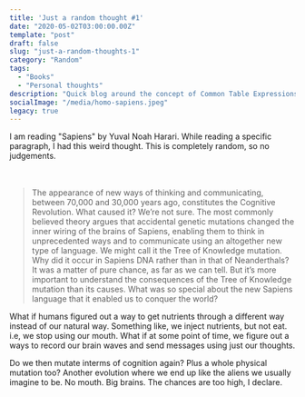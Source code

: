 ```yaml
---
title: 'Just a random thought #1'
date: "2020-05-02T03:00:00.00Z"
template: "post"
draft: false
slug: "just-a-random-thoughts-1"
category: "Random"
tags:
  - "Books"
  - "Personal thoughts"
description: "Quick blog around the concept of Common Table Expressions and how it can be leveraged to be used for daily normal usecases."
socialImage: "/media/homo-sapiens.jpeg"
legacy: true
---
```


I am reading "Sapiens" by Yuval Noah Harari. While reading a specific paragraph, I had this weird thought. This is completely random, so no judgements.
<br>
<br>
<br>

> The appearance of new ways of thinking and communicating, between 70,000 and 30,000 years ago, constitutes the Cognitive Revolution. What caused it? We’re not sure. The most commonly believed theory argues that accidental genetic mutations changed the inner wiring of the brains of Sapiens, enabling them to think in unprecedented ways and to communicate using an altogether new type of language. We might call it the Tree of Knowledge mutation. Why did it occur in Sapiens DNA rather than in that of Neanderthals? It was a matter of pure chance, as far as we can tell. But it’s more important to understand the consequences of the Tree of Knowledge mutation than its causes. What was so special about the new Sapiens language that it enabled us to conquer the world?

What if humans figured out a way to get nutrients through a different way instead of our natural way. Something like, we inject nutrients, but not eat. i.e, we stop using our mouth. What if at some point of time, we figure out a ways to record our brain waves and send messages using just our thoughts.

Do we then mutate interms of cognition again? Plus a whole physical mutation too? Another evolution where we end up like the aliens we usually imagine to be. No mouth. Big brains. The chances are too high, I declare.

